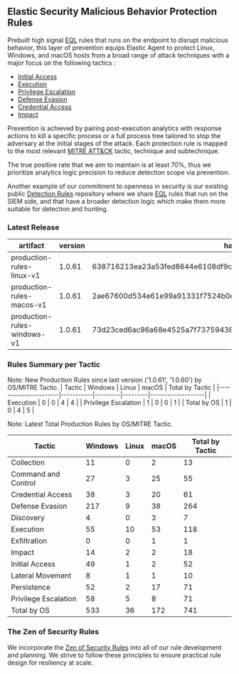 ## Elastic Security Malicious Behavior Protection Rules

Prebuilt high signal [EQL](https://www.elastic.co/guide/en/elasticsearch/reference/current/eql.html) rules that runs on the endpoint to disrupt malicious behavior, this layer of prevention equips Elastic Agent to protect Linux, Windows, and macOS hosts from a broad range of attack techniques with a major focus on the following tactics :

- [Initial Access](https://attack.mitre.org/tactics/TA0001/)
- [Execution](https://attack.mitre.org/tactics/TA0002/)
- [Privilege Escalation](https://attack.mitre.org/tactics/TA0004/)
- [Defense Evasion](https://attack.mitre.org/tactics/TA0005/)
- [Credential Access](https://attack.mitre.org/tactics/TA0006/)
- [Impact](https://attack.mitre.org/tactics/TA0040/)

Prevention is achieved by pairing post-execution analytics with response actions to kill a specific process or a full process tree tailored to stop the adversary at the initial stages of the attack. Each protection rule is mapped to the most relevant [MITRE ATT&CK](https://attack.mitre.org/) tactic,  technique and subtechnique.

The true positive rate that we aim to maintain is at least 70%, thus we prioritize analytics logic precision to reduce detection scope via prevention.

Another example of our commitment to openness in security is our existing public [Detection Rules](https://github.com/elastic/detection-rules) repository where we share [EQL](https://www.elastic.co/guide/en/elasticsearch/reference/current/eql.html) rules that run on the SIEM side, and that have a broader detection logic which make them more suitable for detection and hunting.


### Latest Release

| artifact             | version        | hash            |
| -------------------- | -------------- | --------------- |
| production-rules-linux-v1 | 1.0.61 | 638716213ea23a53fed8644e6108df9cee281085ebfd1fc54d0b31dc43ef7838 |
| production-rules-macos-v1 | 1.0.61 | 2ae67600d534e61e99a91331f7524b0e69569c6f7bfe35ff2fab89465dcf7809 |
| production-rules-windows-v1 | 1.0.61 | 73d23ced6ac96a68e4525a7f73759438e2a639a9c7aa24a0c95059a6fa2833d5 |

### Rules Summary per Tactic

Note: New Production Rules since last version ('1.0.61', '1.0.60') by OS/MITRE Tactic.
| Tactic               |   Windows |   Linux |   macOS |   Total by Tactic |
|----------------------|-----------|---------|---------|-------------------|
| Execution            |         0 |       0 |       4 |                 4 |
| Privilege Escalation |         1 |       0 |       0 |                 1 |
| Total by OS          |         1 |       0 |       4 |                 5 |

Note: Latest Total Production Rules by OS/MITRE Tactic.

| Tactic               |   Windows |   Linux |   macOS |   Total by Tactic |
|----------------------|-----------|---------|---------|-------------------|
| Collection           |        11 |       0 |       2 |                13 |
| Command and Control  |        27 |       3 |      25 |                55 |
| Credential Access    |        38 |       3 |      20 |                61 |
| Defense Evasion      |       217 |       9 |      38 |               264 |
| Discovery            |         4 |       0 |       3 |                 7 |
| Execution            |        55 |      10 |      53 |               118 |
| Exfiltration         |         0 |       0 |       1 |                 1 |
| Impact               |        14 |       2 |       2 |                18 |
| Initial Access       |        49 |       1 |       2 |                52 |
| Lateral Movement     |         8 |       1 |       1 |                10 |
| Persistence          |        52 |       2 |      17 |                71 |
| Privilege Escalation |        58 |       5 |       8 |                71 |
| Total by OS          |       533 |      36 |     172 |               741 |




### The Zen of Security Rules

We incorporate the [Zen of Security Rules](https://zenofsecurity.io/rules) into all of our rule development and planning. We strive to follow these principles to ensure practical rule design for resiliency at scale. 

